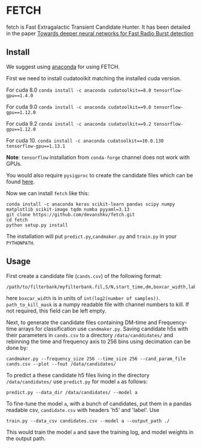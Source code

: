 # FETCH

fetch is Fast Extragalactic Transient Candidate Hunter. It has been detailed in the paper [Towards deeper neural networks for Fast Radio Burst detection](https://arxiv.org/abs/1902.06343)

Install
---

We suggest using [anaconda](https://www.continuum.io/downloads) for using FETCH.

First we need to install cudatoolkit matching the installed cuda version.

For cuda 8.0 `conda install -c anaconda cudatoolkit==8.0 tensorflow-gpu==1.4.0`

For cuda 9.0 `conda install -c anaconda cudatoolkit==9.0 tensorflow-gpu==1.12.0`

For cuda 9.2 `conda install -c anaconda cudatoolkit==9.2 tensorflow-gpu==1.12.0`

For cuda 10. `conda install -c anaconda cudatoolkit==10.0.130 tensorflow-gpu==1.13.1`

__Note__: `tensorflow` installation from `conda-forge` channel does not work with GPUs.

You would also require `pysigproc` to create the candidate files which can be found [here](https://github.com/devanshkv/pysigproc).


Now we can install `fetch` like this:

    conda install -c anaconda keras scikit-learn pandas scipy numpy matplotlib scikit-image tqdm numba pyyaml=3.13
    git clone https://github.com/devanshkv/fetch.git
    cd fetch
    python setup.py install

The installation will put `predict.py`,`candmaker.py` and `train.py` in your `PYTHONPATH`.

Usage
---
First create a candidate file (`cands.csv`) of the following format:

    /path/to/filterbank/myfilterbank.fil,S/N,start_time,dm,boxcar_width,label,path_to_kill_mask
       
here `boxcar_width` is in units of `int(log2(number of samples))`. `path_to_kill_mask` is a numpy readable file with channel numbers to kill. If not required, this field can be left empty.

Next, to generate the candidate files containing DM-time and Frequency-time arrays for classification use `candmaker.py`. Saving candidate h5s with their parameters in `cands.csv` to a directory `/data/canddidates/` and rebinning the time and frequency axis to 256 bins using decimation can be done by: 

    candmaker.py --frequency_size 256 --time_size 256 --cand_param_file cands.csv --plot --fout /data/candidates/
       
To predict a these candidate h5 files living in the directory `/data/candidates/` use `predict.py` for model `a` as follows:

    predict.py --data_dir /data/candidates/ --model a
        
To fine-tune the model `a`, with a bunch of candidates, put them in a pandas readable csv, `candidate.csv` with headers 'h5' and 'label'. Use

    train.py --data_csv candidates.csv --model a --output_path ./
        
This would train the model `a` and save the training log, and model weights in the output path.
